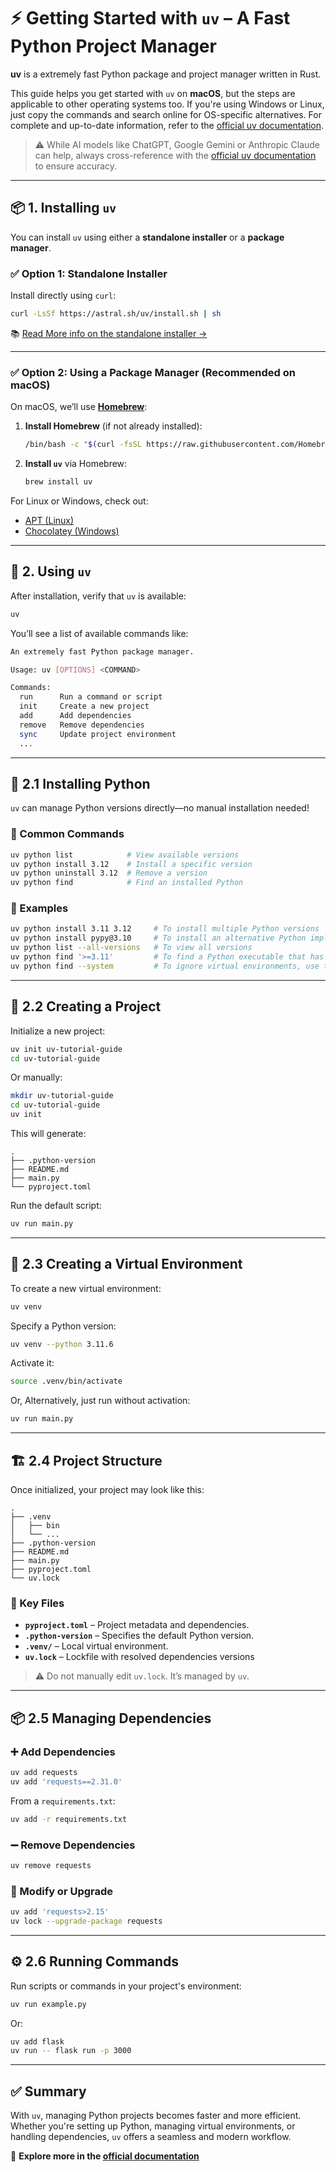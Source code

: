 
# ⚡ Getting Started with **`uv`** – A Fast Python Project Manager

**uv** is a extremely fast Python package and project manager written in Rust. 

This guide helps you get started with `uv` on **macOS**, but the steps are applicable to other operating systems too. If you're using Windows or Linux, just copy the commands and search online for OS-specific alternatives. For complete and up-to-date information, refer to the [official uv documentation](https://docs.astral.sh/uv).

> ⚠️ While AI models like ChatGPT, Google Gemini or Anthropic Claude can help, always cross-reference with the [official uv documentation](https://docs.astral.sh/uv) to ensure accuracy.

---

## 📦 1. Installing `uv`

You can install `uv` using either a **standalone installer** or a **package manager**.

### ✅ Option 1: Standalone Installer

Install directly using `curl`:

```sh
curl -LsSf https://astral.sh/uv/install.sh | sh
```

📚 [Read More info on the standalone installer →](https://docs.astral.sh/uv/getting-started/installation/#standalone-installer)

---

### ✅ Option 2: Using a Package Manager (Recommended on macOS)

On macOS, we’ll use [**Homebrew**](https://brew.sh/):

1. **Install Homebrew** (if not already installed):

   ```sh
   /bin/bash -c "$(curl -fsSL https://raw.githubusercontent.com/Homebrew/install/HEAD/install.sh)"
   ```

2. **Install `uv`** via Homebrew:

   ```sh
   brew install uv
   ```

For Linux or Windows, check out:

* [APT (Linux)](https://documentation.ubuntu.com/server/how-to/software/package-management/index.html)
* [Chocolatey (Windows)](https://chocolatey.org/install)

---

## 🚀 2. Using `uv`

After installation, verify that `uv` is available:

```sh
uv
```

You’ll see a list of available commands like:

```bash
An extremely fast Python package manager.

Usage: uv [OPTIONS] <COMMAND>

Commands:
  run      Run a command or script
  init     Create a new project
  add      Add dependencies
  remove   Remove dependencies
  sync     Update project environment
  ...
```

---

## 🐍 2.1 Installing Python

`uv` can manage Python versions directly—no manual installation needed!

### 🔧 Common Commands

```sh
uv python list            # View available versions
uv python install 3.12    # Install a specific version
uv python uninstall 3.12  # Remove a version
uv python find            # Find an installed Python
```

### 🧪 Examples

```sh
uv python install 3.11 3.12     # To install multiple Python versions
uv python install pypy@3.10     # To install an alternative Python implementation, e.g., PyPy
uv python list --all-versions   # To view all versions
uv python find '>=3.11'         # To find a Python executable that has a version of 3.11 or newer
uv python find --system         # To ignore virtual environments, use the --system flag
```

---

## 📁 2.2 Creating a Project

Initialize a new project:

```sh
uv init uv-tutorial-guide
cd uv-tutorial-guide
```

Or manually:

```sh
mkdir uv-tutorial-guide
cd uv-tutorial-guide
uv init
```

This will generate:

```
.
├── .python-version
├── README.md
├── main.py
└── pyproject.toml
```

Run the default script:

```sh
uv run main.py
```

---

## 🧪 2.3 Creating a Virtual Environment

To create a new virtual environment:

```sh
uv venv
```

Specify a Python version:

```sh
uv venv --python 3.11.6
```

Activate it:

```sh
source .venv/bin/activate
```

Or, Alternatively, just run without activation:

```sh
uv run main.py
```

---

## 🏗️ 2.4 Project Structure

Once initialized, your project may look like this:

```
.
├── .venv
│   ├── bin
│   └── ...
├── .python-version
├── README.md
├── main.py
├── pyproject.toml
└── uv.lock
```

### 📌 Key Files

* **`pyproject.toml`** – Project metadata and dependencies.
* **`.python-version`** – Specifies the default Python version.
* **`.venv/`** – Local virtual environment.
* **`uv.lock`** – Lockfile with resolved dependencies versions

> ⚠️ Do not manually edit `uv.lock`. It’s managed by `uv`.

---

## 📦 2.5 Managing Dependencies

### ➕ Add Dependencies

```sh
uv add requests
uv add 'requests==2.31.0'
```

From a `requirements.txt`:

```sh
uv add -r requirements.txt
```

### ➖ Remove Dependencies

```sh
uv remove requests
```

### 🔁 Modify or Upgrade

```sh
uv add 'requests>2.15'
uv lock --upgrade-package requests
```

---

## ⚙️ 2.6 Running Commands

Run scripts or commands in your project's environment:

```sh
uv run example.py
```

Or:

```sh
uv add flask
uv run -- flask run -p 3000
```

---

## ✅ Summary

With `uv`, managing Python projects becomes faster and more efficient. Whether you're setting up Python, managing virtual environments, or handling dependencies, `uv` offers a seamless and modern workflow.

🔗 **Explore more in the [official documentation](https://docs.astral.sh/uv)**